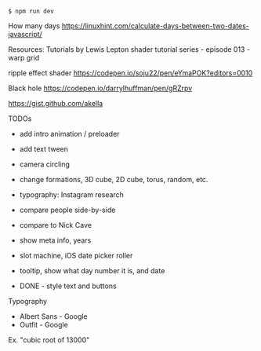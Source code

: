 ```
$ npm run dev
```

How many days
https://linuxhint.com/calculate-days-between-two-dates-javascript/


Resources:
Tutorials by Lewis Lepton
shader tutorial series - episode 013 - warp grid







ripple effect shader
https://codepen.io/soju22/pen/eYmaPOK?editors=0010


Black hole
https://codepen.io/darrylhuffman/pen/gRZrpv


https://gist.github.com/akella


TODOs
- add intro animation / preloader
- add text tween
- camera circling
- change formations, 3D cube, 2D cube, torus, random, etc.
- typography: Instagram research

- compare people side-by-side
- compare to Nick Cave

- show meta info, years

- slot machine, iOS date picker roller 

- tooltip, show what day number it is, and date

- DONE - style text and buttons


Typography
- Albert Sans - Google
- Outfit - Google




Ex. "cubic root of 13000"